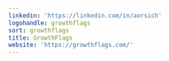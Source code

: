 ```yaml
---
linkedin: 'https://linkedin.com/in/aorsich'
logohandle: growthflags
sort: growthflags
title: GrowthFlags
website: 'https://growthflags.com/'
---
```

